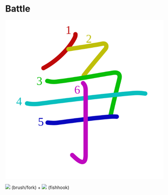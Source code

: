 # Battle
![争](../kanji-colorize/4e89.svg)

![](http://www.kanjidamage.com/assets/radsmall/brush-b9ce6d3871bab51c139599dbd68786430d57313f9b51cc9331f86c7216880600.jpg) (brush/fork) + ![](http://www.kanjidamage.com/assets/radsmall/fishhook-d3f5c2e22f077b9f3c7fb8ee81e4fded072b08bc2b6caedf633075619a4b0b9c.jpg) (fishhook)